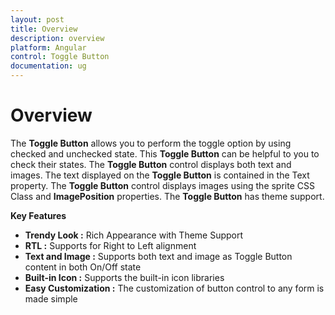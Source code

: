 ```yaml
---
layout: post
title: Overview
description: overview
platform: Angular
control: Toggle Button
documentation: ug
---
```


# Overview

The **Toggle Button** allows you to perform the toggle option by using checked and unchecked state. This **Toggle Button** can be helpful to you to check their states. The **Toggle Button** control displays both text and images. The text displayed on the **Toggle Button** is contained in the Text property. The **Toggle Button** control displays images using the sprite CSS Class and **ImagePosition** properties. The **Toggle Button** has theme support.

**Key Features**

* **Trendy Look :** Rich Appearance with Theme Support
* **RTL :** Supports for Right to Left alignment
* **Text and Image :** Supports both text and image as Toggle Button content in both On/Off state
* **Built-in Icon :** Supports the built-in icon libraries
* **Easy Customization :** The customization of button control to any form is made simple



